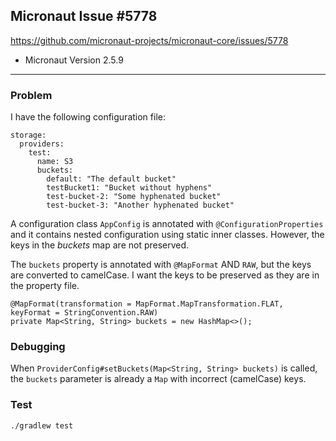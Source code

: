 ## Micronaut Issue #5778

https://github.com/micronaut-projects/micronaut-core/issues/5778

- Micronaut Version 2.5.9
---

### Problem

I have the following configuration file:

```
storage:
  providers:
    test:
      name: S3
      buckets:
        default: "The default bucket"
        testBucket1: "Bucket without hyphens"
        test-bucket-2: "Some hyphenated bucket"
        test-bucket-3: "Another hyphenated bucket"
```
A configuration class `AppConfig` is annotated with `@ConfigurationProperties` and it contains nested configuration
using static inner classes. However, the keys in the *buckets* map are not preserved.

The `buckets` property is annotated with `@MapFormat` AND `RAW`, but the keys are converted to camelCase.
I want the keys to be preserved as they are in the property file.

```
@MapFormat(transformation = MapFormat.MapTransformation.FLAT, keyFormat = StringConvention.RAW)
private Map<String, String> buckets = new HashMap<>();
```
### Debugging

When `ProviderConfig#setBuckets(Map<String, String> buckets)` is called, the `buckets` parameter is already a `Map` with incorrect (camelCase) keys.

### Test

```
./gradlew test
```

